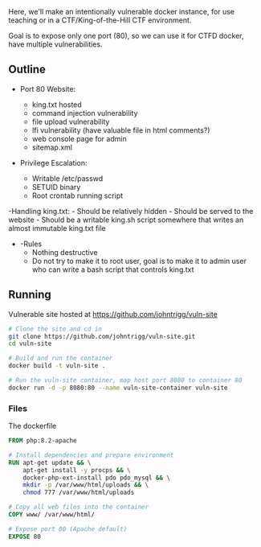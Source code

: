 Here, we'll make an intentionally vulnerable docker instance, for use teaching or in a CTF/King-of-the-Hill CTF environment.

Goal is to expose only one port (80), so we can use it for CTFD docker, have multiple vulnerabilities.

## Outline
- Port 80 Website:
    - king.txt hosted
    - command injection vulnerability
    - file upload vulnerability
    - lfi vulnerability (have valuable file in html comments?)
    - web console page for admin
    - sitemap.xml

- Privilege Escalation:
	- Writable /etc/passwd
	- SETUID binary
	- Root crontab running script

-Handling king.txt:
	- Should be relatively hidden
	- Should be served to the website
	- Should be a writable king.sh script somewhere that writes an almost immutable king.txt file

- -Rules
	- Nothing destructive
	- Do not try to make it to root user, goal is to make it to admin user who can write a bash script that controls king.txt


## Running
Vulnerable site hosted at 
https://github.com/johntrigg/vuln-site

```bash
# Clone the site and cd in
git clone https://github.com/johntrigg/vuln-site.git
cd vuln-site

# Build and run the container
docker build -t vuln-site .

# Run the vuln-site container, map host port 8080 to container 80
docker run -d -p 8080:80 --name vuln-site-container vuln-site

```

### Files
The dockerfile
```dockerfile
FROM php:8.2-apache

# Install dependencies and prepare environment
RUN apt-get update && \
    apt-get install -y procps && \
    docker-php-ext-install pdo pdo_mysql && \
    mkdir -p /var/www/html/uploads && \
    chmod 777 /var/www/html/uploads

# Copy all web files into the container
COPY www/ /var/www/html/

# Expose port 80 (Apache default)
EXPOSE 80


